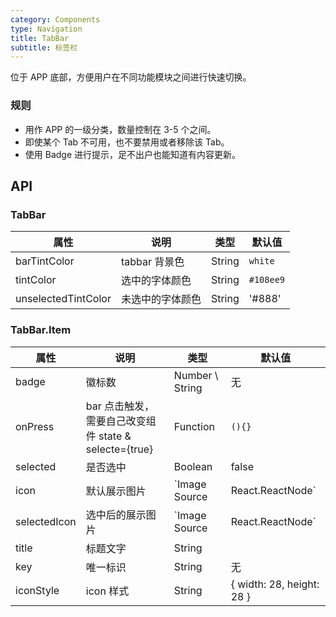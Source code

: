 ```yaml
---
category: Components
type: Navigation
title: TabBar
subtitle: 标签栏
---
```


位于 APP 底部，方便用户在不同功能模块之间进行快速切换。

### 规则
- 用作 APP 的一级分类，数量控制在 3-5 个之间。
- 即使某个 Tab 不可用，也不要禁用或者移除该 Tab。
- 使用 Badge 进行提示，足不出户也能知道有内容更新。

## API

### TabBar

| 属性                | 说明             | 类型   | 默认值    |
| ------------------- | ---------------- | ------ | --------- |
| barTintColor        | tabbar 背景色    | String | `white`   |
| tintColor           | 选中的字体颜色   | String | `#108ee9` |
| unselectedTintColor | 未选中的字体颜色 | String | '#888'    |

### TabBar.Item

| 属性         | 说明                                                  | 类型                             | 默认值                    |
| ------------ | ----------------------------------------------------- | -------------------------------- | ------------------------- |
| badge        | 徽标数                                                | Number \ String                  | 无                        |
| onPress      | bar 点击触发，需要自己改变组件 state & selecte={true} | Function                         | `(){}`                    |
| selected     | 是否选中                                              | Boolean                          | false                     |
| icon         | 默认展示图片                                          | `Image Source | React.ReactNode` |                           |
| selectedIcon | 选中后的展示图片                                      | `Image Source | React.ReactNode` |                           |
| title        | 标题文字                                              | String                           |                           |
| key          | 唯一标识                                              | String                           | 无                        |
| iconStyle    | icon 样式                                             | String                           | { width: 28, height: 28 } |
